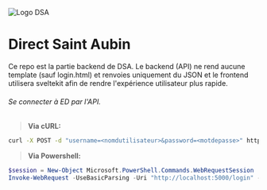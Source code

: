 ![Logo DSA](https://media.discordapp.net/attachments/878387055409901639/1047905038464462968/dark_logo.png)
# Direct Saint Aubin
Ce repo est la partie backend de DSA.
Le backend (API) ne rend aucune template (sauf login.html) et renvoies uniquement du JSON et le frontend utilisera sveltekit afin de rendre l'expérience utilisateur plus rapide.

###### Se connecter à ED par l'API.
> **Via cURL:**
```bat
curl -X POST -d "username=<nomdutilisateur>&password=<motdepasse>" http://localhost:5000/login
```  
> **Via Powershell:**
```Powershell
$session = New-Object Microsoft.PowerShell.Commands.WebRequestSession
Invoke-WebRequest -UseBasicParsing -Uri "http://localhost:5000/login" -Method "POST" -Body "username=<nomdutilisateur>&password=<motdepasse>"
```
